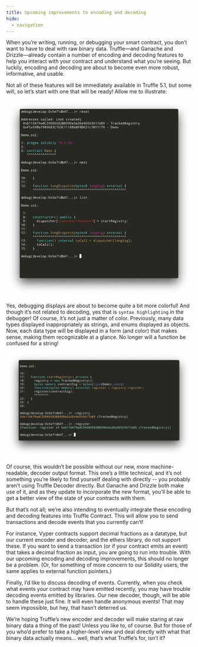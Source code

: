 ```yaml
---
title: Upcoming improvements to encoding and decoding
hide:
  - navigation
---
```


When you’re writing, running, or debugging your smart contract, you don’t want to have to deal with raw binary data. Truffle––and Ganache and Drizzle––already contain a number of encoding and decoding features to help you interact with your contract and understand what you’re seeing. But luckily, encoding and decoding are about to become even more robust, informative, and usable.

Not all of these features will be immediately available in Truffle 5.1, but some will, so let’s start with one that will be ready! Allow me to illustrate:

![Syntax Highlighting](/img/blog/upcoming-improvements-to-encoding-and-decoding/syntax-highlighting.png)

Yes, debugging displays are about to become quite a bit more colorful! And though it’s not related to decoding, yes that is `syntax highlighting` in the debugger! Of course, it’s not just a matter of color. Previously, many data types displayed inappropriately as strings, and enums displayed as objects. Now, each data type will be displayed in a form (and color) that makes sense, making them recognizable at a glance. No longer will a function be confused for a string!

![Contracts and External Functions](/img/blog/upcoming-improvements-to-encoding-and-decoding/contracts-and-external-functions.png)

Of course, this wouldn’t be possible without our new, more machine-readable, decoder output format. This one’s a little technical, and it’s not something you’re likely to find yourself dealing with directly -- you probably aren’t using Truffle Decoder directly. But Ganache and Drizzle both make use of it, and as they update to incorporate the new format, you’ll be able to get a better view of the state of your contracts with them.

But that’s not all; we’re also intending to eventually integrate these encoding and decoding features into Truffle Contract. This will allow you to send transactions and decode events that you currently can’t!

For instance, Vyper contracts support decimal fractions as a datatype, but our current encoder and decoder, and the ethers library, do not support these. If you want to send a transaction (or if your contract emits an event) that takes a decimal fraction as input, you are going to run into trouble. With our upcoming encoding and decoding improvements, this should no longer be a problem. (Or, for something of more concern to our Solidity users, the same applies to external function pointers.)

Finally, I’d like to discuss decoding of events. Currently, when you check what events your contract may have emitted recently, you may have trouble decoding events emitted by libraries. Our new decoder, though, will be able to handle these just fine. It will even handle anonymous events! That may seem impossible, but hey, that hasn’t deterred us.

We’re hoping Truffle’s new encoder and decoder will make staring at raw binary data a thing of the past! Unless you like to, of course. But for those of you who’d prefer to take a higher-level view and deal directly with what that binary data actually means… well, that’s what Truffle’s for, isn’t it?
